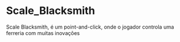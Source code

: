 # Scale_Blacksmith
Scale Blacksmith, é um point-and-click, onde o jogador controla uma ferreria com muitas inovações
